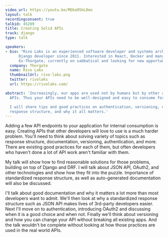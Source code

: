 ```yaml
---
video_url: https://youtu.be/MEba95kL0eo
layout: talk
recordingconsent: true
talkid: 45289
title: Creating Solid APIs
track: django
type: talk

speakers:
- bio: "Rivo Laks is an experienced software developer and systems architect.\r\n\r\n
      Django developer since 2011. Interested in React, Docker and many other technologies surrounding web development.\r\n\r\n
      Ex-Thorgate, currently on sabbatical and looking for new opportunities."
  company: Thorgate
  name: Rivo Laks
  thumbnailUrl: rivo-laks.png
  twitter: rivolaks
  url: https://rivolaks.com/

abstract: 'Increasingly, our apps are used not by humans but by other apps - via their
  APIs. Thus your APIs need to be well-designed and easy to consume for other developers.

  I will share tips and good practices on authentication, versioning, documentation,
  response structure, and why it all matters.'
---
```

Adding a few API endpoints to your application for internal consumption is easy. Creating APIs that other developers will love to use is a much harder problem.
You'll need to think about solving variety of topics such as response structure, documentation, versioning, authentication, and more. There are existing good practices for each of them, but often developers who haven't done a lot of API work aren't familiar with them.

My talk will show how to find reasonable solutions for those problems, building on top of Django and DRF.
I will talk about JSON API, OAuth2, and other technologies and show how they fit into the puzzle.
Importance of standardized response structure, as well as auto-generated documentation will also be discussed.

I'll talk about good documentation and why it matters a lot more than most developers want to admit.
We'll then look at why a standardized response structure such as JSON API makes lives of 3rd-party developers easier. Next I'll move on to authentication, introducing OAuth2 and discussing when it is a good choice and when not. Finally we'll think about versioning and how you can change your API without breaking all existing apps.
And the talk wouldn't be complete without looking at how those practices are used in the real world APIs.
